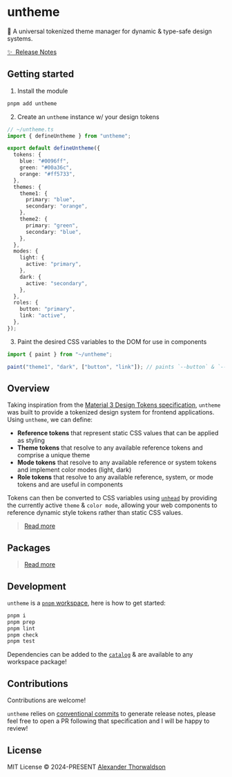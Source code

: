 # untheme

🎨 A universal tokenized theme manager for dynamic & type-safe design systems.

[✨ &nbsp;Release Notes](/CHANGELOG.md)

## Getting started

1. Install the module

```bash
pnpm add untheme
```

2. Create an `untheme` instance w/ your design tokens

```ts
// ~/untheme.ts
import { defineUntheme } from "untheme";

export default defineUntheme({
  tokens: {
    blue: "#0096ff",
    green: "#00a36c",
    orange: "#ff5733",
  },
  themes: {
    theme1: {
      primary: "blue",
      secondary: "orange",
    },
    theme2: {
      primary: "green",
      secondary: "blue",
    },
  },
  modes: {
    light: {
      active: "primary",
    },
    dark: {
      active: "secondary",
    },
  },
  roles: {
    button: "primary",
    link: "active",
  },
});
```

3. Paint the desired CSS variables to the DOM for use in components

```ts
import { paint } from "~/untheme";

paint("theme1", "dark", ["button", "link"]); // paints `--button` & `--link` CSS variables
```

## Overview

Taking inspiration from the [Material 3 Design Tokens specification](https://m3.material.io/foundations/design-tokens/overview), `untheme` was built to provide a tokenized design system for frontend applications. Using `untheme`, we can define:

- **Reference tokens** that represent static CSS values that can be applied as styling
- **Theme tokens** that resolve to any available reference tokens and comprise a unique theme
- **Mode tokens** that resolve to any available reference or system tokens and implement color modes (light, dark)
- **Role tokens** that resolve to any available reference, system, or mode tokens and are useful in components

Tokens can then be converted to CSS variables using [`unhead`](https://unhead.unjs.io/) by providing the currently active `theme` & `color mode`, allowing your web components to reference dynamic style tokens rather than static CSS values.

> [Read more](packages/untheme/README.md)

## Packages

> [Read more](packages/README.md)

## Development

`untheme` is a [`pnpm` workspace](https://pnpm.io/workspaces), here is how to get started:

```sh
pnpm i
pnpm prep
pnpm lint
pnpm check
pnpm test
```

Dependencies can be added to the [`catalog`](/pnpm-workspace.yaml) & are available to any workspace package!

## Contributions

Contributions are welcome!

`untheme` relies on [conventional commits](https://www.conventionalcommits.org/en/v1.0.0/) to generate release notes, please feel free to open a PR following that specification and I will be happy to review!

## License

MIT License &copy; 2024-PRESENT [Alexander Thorwaldson](https://github.com/zoobzio)
